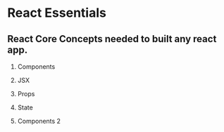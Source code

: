 # React Essentials

## React Core Concepts needed to built any react app.

1. Components 
2. JSX
4. Props
3. State

1. Components 
2